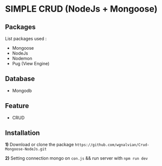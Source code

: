 SIMPLE CRUD (NodeJs + Mongoose)
==============================================

Packages
-------

List packages used :
- Mongoose
- NodeJs
- Nodemon
- Pug (View Engine)



Database
--------

- Mongodb

Feature
-------


- CRUD


Installation
------------

**1)**  Download or clone the package `https://github.com/wgnalvian/Crud-Mongoose-NodeJs.git`

**2)** Setting connection mongo on `con.js` && run server with `npm run dev`




